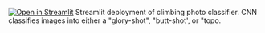 [![Open in Streamlit](https://static.streamlit.io/badges/streamlit_badge_black_white.svg)](https://climbing-cnn-levyb.streamlit.app/)
Streamlit deployment of climbing photo classifier. CNN classifies images into either a "glory-shot", "butt-shot', or "topo.